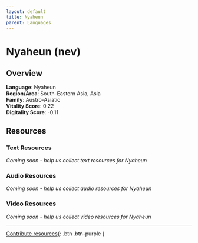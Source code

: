 ```yaml
---
layout: default
title: Nyaheun
parent: Languages
---
```


# Nyaheun (nev)

## Overview

**Language**: Nyaheun  
**Region/Area**: South-Eastern Asia, Asia  
**Family**: Austro-Asiatic  
**Vitality Score**: 0.22  
**Digitality Score**: -0.11  

## Resources

### Text Resources
*Coming soon - help us collect text resources for Nyaheun*

### Audio Resources
*Coming soon - help us collect audio resources for Nyaheun*

### Video Resources
*Coming soon - help us collect video resources for Nyaheun*

---

[Contribute resources](https://fairtrain.github.io/){: .btn .btn-purple }
